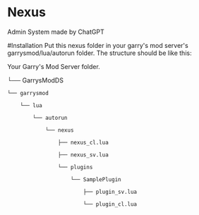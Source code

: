 # Nexus
Admin System made by ChatGPT

#Installation
Put this nexus folder in your garry's mod server's garrysmod/lua/autorun folder. The structure should be like this:


Your Garry's Mod Server folder.

└── GarrysModDS

    └── garrysmod
    
        └── lua
        
            └── autorun
            
                └── nexus
                
                    ├── nexus_cl.lua
                    
                    ├── nexus_sv.lua
                    
                    └── plugins
                    
                        └── SamplePlugin
                        
                            ├── plugin_sv.lua
                            
                            └── plugin_cl.lua
